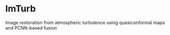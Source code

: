 # ImTurb
Image restoration from atmospheric turbulence using quasiconformal maps and PCNN-based fusion
